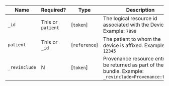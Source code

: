  Name|Required?|Type|Description
--------------|-------------------|---------------|------------------------------------------------------------------------
 `_id`|This or `patient`|[`token`]|The logical resource id associated with the Device. Example: `7890`
 `patient`|This or `_id`|[`reference`]|The patient to whom the device is affixed. Example: `12345`
`_revinclude`|N|[`token`]|Provenance resource entries to be returned as part of the bundle. Example: `_revinclude=Provenance:target`
